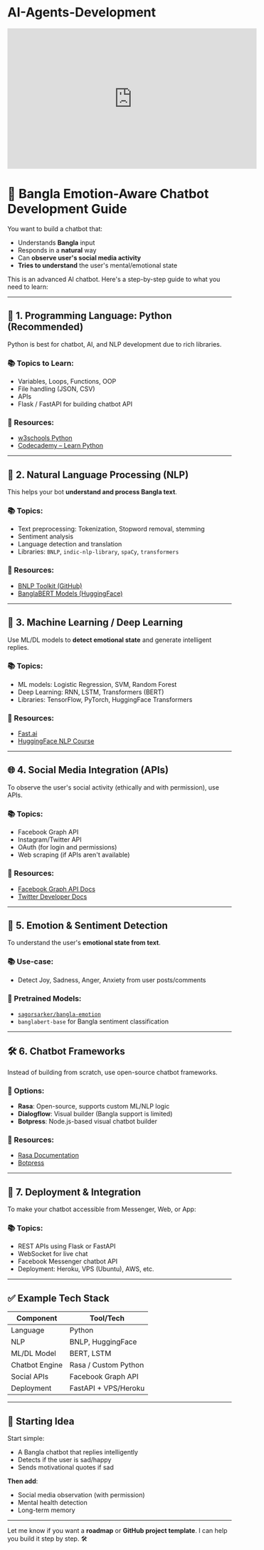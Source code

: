 # AI-Agents-Development

<iframe width="560" height="315" src="https://www.youtube.com/embed/KC8HT0eWSGk?si=ruFsQA7AK61XdJ3s" title="YouTube video player" frameborder="0" allow="accelerometer; autoplay; clipboard-write; encrypted-media; gyroscope; picture-in-picture; web-share" referrerpolicy="strict-origin-when-cross-origin" allowfullscreen></iframe>


# 🧠 Bangla Emotion-Aware Chatbot Development Guide

You want to build a chatbot that:
- Understands **Bangla** input
- Responds in a **natural** way
- Can **observe user's social media activity**
- **Tries to understand** the user's mental/emotional state

This is an advanced AI chatbot. Here's a step-by-step guide to what you need to learn:

---

## 🔑 1. Programming Language: Python (Recommended)

Python is best for chatbot, AI, and NLP development due to rich libraries.

### 📚 Topics to Learn:
- Variables, Loops, Functions, OOP
- File handling (JSON, CSV)
- APIs
- Flask / FastAPI for building chatbot API

### 📘 Resources:
- [w3schools Python](https://www.w3schools.com/python/)
- [Codecademy – Learn Python](https://www.codecademy.com/learn/learn-python-3)

---

## 🧠 2. Natural Language Processing (NLP)

This helps your bot **understand and process Bangla text**.

### 📚 Topics:
- Text preprocessing: Tokenization, Stopword removal, stemming
- Sentiment analysis
- Language detection and translation
- Libraries: `BNLP`, `indic-nlp-library`, `spaCy`, `transformers`

### 📘 Resources:
- [BNLP Toolkit (GitHub)](https://github.com/sagorbrur/bnlp)
- [BanglaBERT Models (HuggingFace)](https://huggingface.co/csebuetnlp)

---

## 💬 3. Machine Learning / Deep Learning

Use ML/DL models to **detect emotional state** and generate intelligent replies.

### 📚 Topics:
- ML models: Logistic Regression, SVM, Random Forest
- Deep Learning: RNN, LSTM, Transformers (BERT)
- Libraries: TensorFlow, PyTorch, HuggingFace Transformers

### 📘 Resources:
- [Fast.ai](https://course.fast.ai/)
- [HuggingFace NLP Course](https://huggingface.co/learn/nlp-course)

---

## 🌐 4. Social Media Integration (APIs)

To observe the user's social activity (ethically and with permission), use APIs.

### 📚 Topics:
- Facebook Graph API
- Instagram/Twitter API
- OAuth (for login and permissions)
- Web scraping (if APIs aren't available)

### 📘 Resources:
- [Facebook Graph API Docs](https://developers.facebook.com/docs/graph-api/)
- [Twitter Developer Docs](https://developer.twitter.com/)

---

## 🧠 5. Emotion & Sentiment Detection

To understand the user's **emotional state from text**.

### 📚 Use-case:
- Detect Joy, Sadness, Anger, Anxiety from user posts/comments

### 📘 Pretrained Models:
- [`sagorsarker/bangla-emotion`](https://huggingface.co/sagorsarker/bangla-emotion)
- `banglabert-base` for Bangla sentiment classification

---

## 🛠️ 6. Chatbot Frameworks

Instead of building from scratch, use open-source chatbot frameworks.

### 🔧 Options:
- **Rasa**: Open-source, supports custom ML/NLP logic
- **Dialogflow**: Visual builder (Bangla support is limited)
- **Botpress**: Node.js-based visual chatbot builder

### 📘 Resources:
- [Rasa Documentation](https://rasa.com/)
- [Botpress](https://botpress.com/)

---

## 🎯 7. Deployment & Integration

To make your chatbot accessible from Messenger, Web, or App:

### 📚 Topics:
- REST APIs using Flask or FastAPI
- WebSocket for live chat
- Facebook Messenger chatbot API
- Deployment: Heroku, VPS (Ubuntu), AWS, etc.

---

## ✅ Example Tech Stack

| Component        | Tool/Tech                |
|------------------|--------------------------|
| Language         | Python                   |
| NLP              | BNLP, HuggingFace        |
| ML/DL Model      | BERT, LSTM               |
| Chatbot Engine   | Rasa / Custom Python     |
| Social APIs      | Facebook Graph API       |
| Deployment       | FastAPI + VPS/Heroku     |

---

## 🚀 Starting Idea

Start simple:

- A Bangla chatbot that replies intelligently
- Detects if the user is sad/happy
- Sends motivational quotes if sad

**Then add**:
- Social media observation (with permission)
- Mental health detection
- Long-term memory

---

Let me know if you want a **roadmap** or **GitHub project template**. I can help you build it step by step. 🛠️
